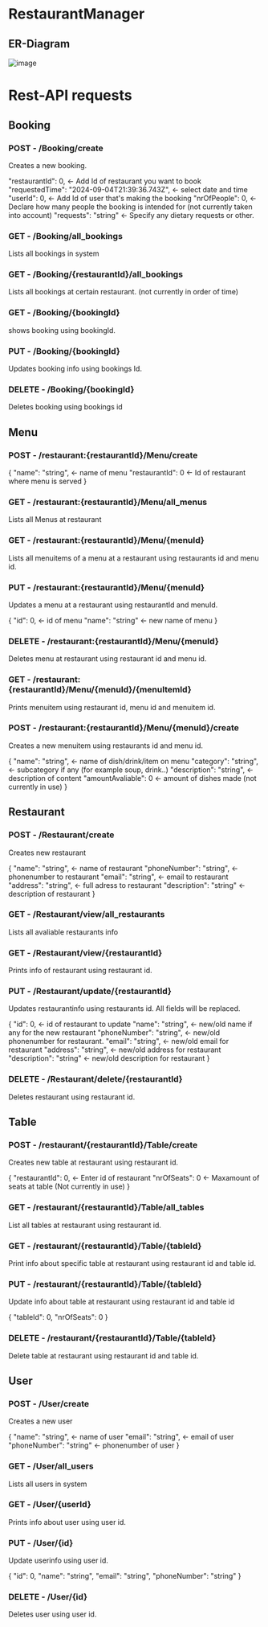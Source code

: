 # RestaurantManager

## ER-Diagram

![image](https://github.com/user-attachments/assets/cf97868f-a305-4268-95f5-3e5aa0eb2900)

# Rest-API requests

## Booking

### POST - /Booking/create

Creates a new booking.

  "restaurantId": 0,                             <- Add Id of restaurant you want to book
  "requestedTime": "2024-09-04T21:39:36.743Z",   <- select date and time
  "userId": 0,                                   <- Add Id of user that's making the booking
  "nrOfPeople": 0,                               <- Declare how many people the booking is intended for (not currently taken into account)
  "requests": "string"                           <- Specify any dietary requests or other.

### GET - /Booking/all_bookings

Lists all bookings in system

### GET - /Booking/{restaurantId}/all_bookings

Lists all bookings at certain restaurant.
(not currently in order of time)

### GET - /Booking/{bookingId}

shows booking using bookingId.

### PUT - /Booking/{bookingId}

Updates booking info using bookings Id.

### DELETE - /Booking/{bookingId}

Deletes booking using bookings id



## Menu

### POST - /restaurant:{restaurantId}/Menu/create

{
  "name": "string",       <- name of menu
  "restaurantId": 0       <- Id of restaurant where menu is served
}

### GET  - /restaurant:{restaurantId}/Menu/all_menus

Lists all Menus at restaurant

### GET - /restaurant:{restaurantId}/Menu/{menuId}

Lists all menuitems of a menu at a restaurant using restaurants id and menu id.

### PUT - /restaurant:{restaurantId}/Menu/{menuId}

Updates a menu at a restaurant using restaurantId and menuId.

{
  "id": 0,           <- id of menu
  "name": "string"   <- new name of menu
}

### DELETE - /restaurant:{restaurantId}/Menu/{menuId}

Deletes menu at restaurant using restaurant id and menu id.

### GET - /restaurant:{restaurantId}/Menu/{menuId}/{menuItemId}

Prints menuitem using restaurant id, menu id and menuitem id.

### POST - /restaurant:{restaurantId}/Menu/{menuId}/create

Creates a new menuitem using restaurants id and menu id.

{
  "name": "string",           <- name of dish/drink/item on menu
  "category": "string",       <- subcategory if any (for example soup, drink..)
  "description": "string",    <- description of content
  "amountAvaliable": 0        <- amount of dishes made (not currently in use)
}

## Restaurant

### POST - /Restaurant/create

Creates new restaurant

{
  "name": "string",           <- name of restaurant 
  "phoneNumber": "string",    <- phonenumber to restaurant
  "email": "string",          <- email to restaurant
  "address": "string",        <- full adress to restaurant
  "description": "string"     <- description of restaurant
}

### GET - /Restaurant/view/all_restaurants

Lists all avaliable restaurants info

### GET - /Restaurant/view/{restaurantId}

Prints info of restaurant using restaurant id.

### PUT - /Restaurant/update/{restaurantId}

Updates restaurantinfo using restaurants id. All fields will be replaced.

{
  "id": 0, <- id of restaurant to update
  "name": "string", <-  new/old name if any for the new restaurant
  "phoneNumber": "string", <- new/old  phonenumber for restaurant.
  "email": "string", <- new/old  email for restaurant
  "address": "string", <- new/old address for restaurant
  "description": "string" <- new/old description for restaurant
}

### DELETE - /Restaurant/delete/{restaurantId}

Deletes restaurant using restaurant id.


## Table

### POST - /restaurant/{restaurantId}/Table/create

Creates new table at restaurant using restaurant id.

{
  "restaurantId": 0,    <- Enter id of restaurant
  "nrOfSeats": 0        <- Maxamount of seats at table (Not currently in use)
}

### GET - /restaurant/{restaurantId}/Table/all_tables

List all tables at restaurant using restaurant id.

### GET - /restaurant/{restaurantId}/Table/{tableId}

Print info about specific table at restaurant using restaurant id and table id.

### PUT - /restaurant/{restaurantId}/Table/{tableId}

Update info about table at restaurant using restaurant id and table id

{
  "tableId": 0,
  "nrOfSeats": 0
}

### DELETE - /restaurant/{restaurantId}/Table/{tableId}

Delete table at restaurant using restaurant id and table id.


## User

### POST - /User/create

Creates a new user 

{
  "name": "string",         <- name of user
  "email": "string",        <- email of user
  "phoneNumber": "string"   <- phonenumber of user
}

### GET - /User/all_users

Lists all users in system

### GET - /User/{userId}

Prints info about user using user id.

### PUT - /User/{id}

Update userinfo using user id. 

{
  "id": 0,
  "name": "string",
  "email": "string",
  "phoneNumber": "string"
}

### DELETE - /User/{id}

Deletes user using user id.
